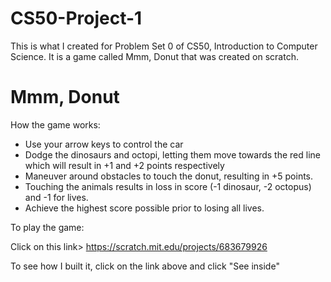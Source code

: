 # CS50-Project-1
This is what I created for Problem Set 0 of CS50, Introduction to Computer Science. It is a game called Mmm, Donut that was created on scratch.

# Mmm, Donut
How the game works:
  - Use your arrow keys to control the car
  - Dodge the dinosaurs and octopi, letting them move towards the red line which will result in +1 and +2 points respectively
  - Maneuver around obstacles to touch the donut, resulting in +5 points.
  - Touching the animals results in loss in score (-1 dinosaur, -2 octopus) and -1 for lives.
  - Achieve the highest score possible prior to losing all lives.

To play the game:

  Click on this link> https://scratch.mit.edu/projects/683679926
  
  To see how I built it, click on the link above and click "See inside"
